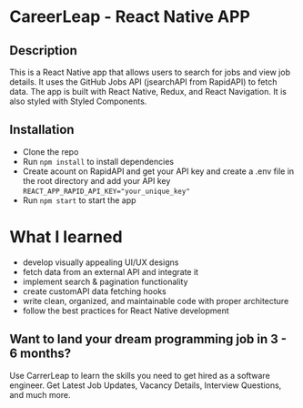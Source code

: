 # CareerLeap - React Native APP 

## Description

This is a React Native app that allows users to search for jobs and view job details. It uses the GitHub Jobs API (jsearchAPI from RapidAPI) to fetch data. The app is built with React Native, Redux, and React Navigation. It is also styled with Styled Components.

## Installation

- Clone the repo
- Run `npm install` to install dependencies
- Create acount on RapidAPI and get your API key and create a .env file in the root directory and add your API key `REACT_APP_RAPID_API_KEY="your_unique_key"`
- Run `npm start` to start the app

# What I learned

- develop visually appealing UI/UX designs
- fetch data from an external API and integrate it
- implement search & pagination functionality
- create customAPI data fetching hooks
- write clean, organized, and maintainable code with proper architecture
- follow the best practices for React Native development

## Want to land your dream programming job in 3 - 6 months?
Use CarrerLeap to learn the skills you need to get hired as a software engineer.
Get Latest Job Updates, Vacancy Details, Interview Questions, and much more.